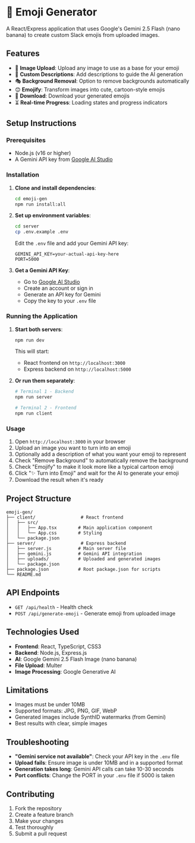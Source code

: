 # 🎨 Emoji Generator

A React/Express application that uses Google's Gemini 2.5 Flash (nano banana) to create custom Slack emojis from uploaded images.

## Features

- 📁 **Image Upload**: Upload any image to use as a base for your emoji
- 📝 **Custom Descriptions**: Add descriptions to guide the AI generation
- 🎭 **Background Removal**: Option to remove backgrounds automatically
- 😊 **Emojify**: Transform images into cute, cartoon-style emojis
- 💾 **Download**: Download your generated emojis
- ⏳ **Real-time Progress**: Loading states and progress indicators

## Setup Instructions

### Prerequisites

- Node.js (v16 or higher)
- A Gemini API key from [Google AI Studio](https://aistudio.google.com/)

### Installation

1. **Clone and install dependencies**:
   ```bash
   cd emoji-gen
   npm run install:all
   ```

2. **Set up environment variables**:
   ```bash
   cd server
   cp .env.example .env
   ```
   
   Edit the `.env` file and add your Gemini API key:
   ```
   GEMINI_API_KEY=your-actual-api-key-here
   PORT=5000
   ```

3. **Get a Gemini API Key**:
   - Go to [Google AI Studio](https://aistudio.google.com/)
   - Create an account or sign in
   - Generate an API key for Gemini
   - Copy the key to your `.env` file

### Running the Application

1. **Start both servers**:
   ```bash
   npm run dev
   ```

   This will start:
   - React frontend on `http://localhost:3000`
   - Express backend on `http://localhost:5000`

2. **Or run them separately**:
   ```bash
   # Terminal 1 - Backend
   npm run server

   # Terminal 2 - Frontend  
   npm run client
   ```

### Usage

1. Open `http://localhost:3000` in your browser
2. Upload an image you want to turn into an emoji
3. Optionally add a description of what you want your emoji to represent
4. Check "Remove Background" to automatically remove the background
5. Check "Emojify" to make it look more like a typical cartoon emoji
6. Click "✨ Turn into Emoji" and wait for the AI to generate your emoji
7. Download the result when it's ready

## Project Structure

```
emoji-gen/
├── client/                 # React frontend
│   ├── src/
│   │   ├── App.tsx        # Main application component
│   │   └── App.css        # Styling
│   └── package.json
├── server/                 # Express backend
│   ├── server.js          # Main server file
│   ├── gemini.js          # Gemini API integration
│   ├── uploads/           # Uploaded and generated images
│   └── package.json
├── package.json           # Root package.json for scripts
└── README.md
```

## API Endpoints

- `GET /api/health` - Health check
- `POST /api/generate-emoji` - Generate emoji from uploaded image

## Technologies Used

- **Frontend**: React, TypeScript, CSS3
- **Backend**: Node.js, Express.js
- **AI**: Google Gemini 2.5 Flash Image (nano banana)
- **File Upload**: Multer
- **Image Processing**: Google Generative AI

## Limitations

- Images must be under 10MB
- Supported formats: JPG, PNG, GIF, WebP
- Generated images include SynthID watermarks (from Gemini)
- Best results with clear, simple images

## Troubleshooting

- **"Gemini service not available"**: Check your API key in the `.env` file
- **Upload fails**: Ensure image is under 10MB and in a supported format
- **Generation takes long**: Gemini API calls can take 10-30 seconds
- **Port conflicts**: Change the PORT in your `.env` file if 5000 is taken

## Contributing

1. Fork the repository
2. Create a feature branch
3. Make your changes
4. Test thoroughly
5. Submit a pull request
